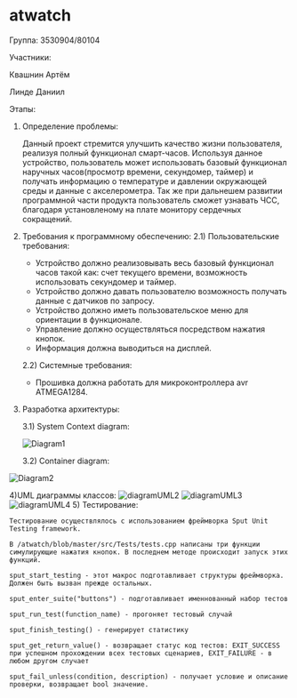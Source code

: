 # atwatch
Группа:
3530904/80104

Участники:

Квашнин Артём

Линде Даниил

Этапы:
1) Определение проблемы:

	 Данный проект стремится улучшить качество жизни пользователя, реализуя полный функционал смарт-часов. Используя данное устройство, пользователь может использовать 		 базовый     функционал наручных часов(просмотр времени, секундомер, таймер) и получать информацию о температуре и давлении окружающей среды и данные с акселерометра.   Так 	же при 	дальнешем   развитии программной части продукта пользователь сможет узнавать ЧСС, благодаря установленому на плате монитору сердечных сокращений.
	
2) Требования к программному обеспечению:
	2.1) Пользовательские требования:
	- Устройство должно реализовывать весь базовый функционал часов такой как: счет текущего времени, возможность использовать секундомер и таймер.
	- Устройство должно давать пользователю возможность получать данные с датчиков по запросу.
	- Устройство должно иметь пользовательское меню для ориентации в функционале.
	- Управление должно осуществляться посредством нажатия кнопок.
	- Информация должна выводиться на дисплей.
	
	2.2) Системные требования:
	- Прошивка должна работать для микроконтроллера avr ATMEGA1284.
	
3) Разработка архитектуры:

	3.1) System Context diagram:
  
  
	![Diagram1](https://user-images.githubusercontent.com/55754551/97785046-cd285300-1bb3-11eb-8cb6-e7b8b7948353.png)
	
	3.2) Container diagram:
  
  ![Diagram2](https://user-images.githubusercontent.com/55754551/97785109-1b3d5680-1bb4-11eb-939d-25929951c273.png)
  
  4)UML диаграммы классов:
  ![diagramUML2](https://user-images.githubusercontent.com/55754551/97790166-5ac96a00-1bd7-11eb-8a93-8df94568158a.png)
  ![diagramUML3](https://user-images.githubusercontent.com/55754551/97790167-5e5cf100-1bd7-11eb-8a4a-6971b5d07034.png)
  ![diagramUML4](https://user-images.githubusercontent.com/55754551/97790173-63ba3b80-1bd7-11eb-8c8a-0884d4c7d945.png)
  5) Тестирование:
  
    Тестирование осуществлялось с использованием фреймворка Sput Unit Testing framework.
    
    В /atwatch/blob/master/src/Tests/tests.cpp написаны три функции симулирующие нажатия кнопок. В последнем методе происходит запуск этих функций.
    
    sput_start_testing - этот макрос подготавливает структуры фреймворка. Должен быть вызван прежде остальных.
    
    sput_enter_suite("buttons") - подготавливает именнованный набор тестов
    
    sput_run_test(function_name) - прогоняет тестовый случай
    
    sput_finish_testing() - генерирует статистику
    
    sput_get_return_value() - возвращает статус код тестов: EXIT_SUCCESS при успешном прохождении всех тестовых сценариев, EXIT_FAILURE - в любом другом случает
    
    sput_fail_unless(condition, description) - получает условие и описание проверки, возвращает bool значение.
    
    
      

